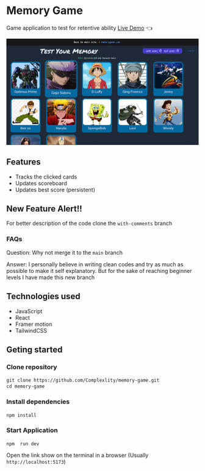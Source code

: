 # Memory Game

Game application to test for retentive ability
[Live Demo](https://complexlity-memory-game.netlify.app/) :point_left:

![Memory Game](/src/assets/readme-img.png)

## Features

- Tracks the clicked cards
- Updates scoreboard
- Updates best score (persistent)

## New Feature Alert!!

For better description of the code clone the `with-comments` branch

### FAQs

Question: Why not merge it to the `main` branch

Answer: I personally believe in writing clean codes and try as much as possible to make it self explanatory. But for the sake of reaching beginner levels I have made this new branch

## Technologies used

- JavaScript
- React
- Framer motion
- TailwindCSS

## Geting started

### Clone repository

```
git clone https://github.com/Complexlity/memory-game.git
cd memory-game
```

### Install dependencies

```
npm install
```

### Start Application

```
npm  run dev
```

Open the link show on the terminal in a browser (Usually `http://localhost:5173`)
